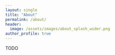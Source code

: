 ```yaml
---
layout: single
title: "About"
permalink: /about/
header:
  image: /assets/images/about_splash_wider.png
author_profile: true
---
```


TODO
